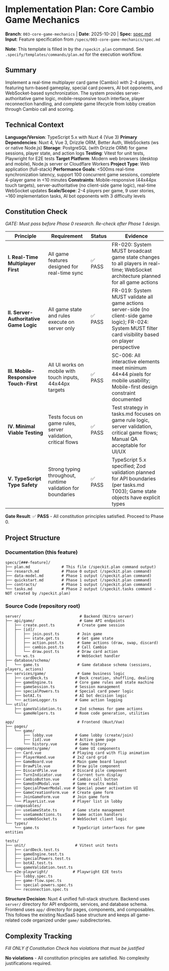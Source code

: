 # Implementation Plan: Core Cambio Game Mechanics

**Branch**: `003-core-game-mechanics` | **Date**: 2025-10-20 | **Spec**: [spec.md](./spec.md)
**Input**: Feature specification from `/specs/003-core-game-mechanics/spec.md`

**Note**: This template is filled in by the `/speckit.plan` command. See `.specify/templates/commands/plan.md` for the execution workflow.

## Summary

Implement a real-time multiplayer card game (Cambio) with 2-4 players, featuring turn-based gameplay, special card powers, AI bot opponents, and WebSocket-based synchronization. The system provides server-authoritative game logic, mobile-responsive touch interface, player reconnection handling, and complete game lifecycle from lobby creation through Cambio call and scoring.

## Technical Context

**Language/Version**: TypeScript 5.x with Nuxt 4 (Vue 3)
**Primary Dependencies**: Nuxt 4, Vue 3, Drizzle ORM, Better Auth, WebSockets (ws or native Node.js)
**Storage**: PostgreSQL (with Drizzle ORM) for game sessions, player state, and action logs
**Testing**: Vitest for unit tests, Playwright for E2E tests
**Target Platform**: Modern web browsers (desktop and mobile), Node.js server or Cloudflare Workers
**Project Type**: Web application (full-stack)
**Performance Goals**: <500ms real-time synchronization latency, support 100 concurrent game sessions, complete 4-player game in <10 minutes
**Constraints**: Mobile-responsive (44x44px touch targets), server-authoritative (no client-side game logic), real-time WebSocket updates
**Scale/Scope**: 2-4 players per game, 9 user stories, ~160 implementation tasks, AI bot opponents with 3 difficulty levels

## Constitution Check

*GATE: Must pass before Phase 0 research. Re-check after Phase 1 design.*

| Principle | Requirement | Status | Evidence |
|-----------|-------------|--------|----------|
| **I. Real-Time Multiplayer First** | All game features designed for real-time sync | ✅ PASS | FR-020: System MUST broadcast game state changes to all players in real-time; WebSocket architecture planned for all game actions |
| **II. Server-Authoritative Game Logic** | All game state and rules execute on server only | ✅ PASS | FR-019: System MUST validate all game actions server-side (no client-side game logic); FR-024: System MUST filter card visibility based on player perspective |
| **III. Mobile-Responsive Touch-First** | All UI works on mobile with touch inputs, 44x44px targets | ✅ PASS | SC-006: All interactive elements meet minimum 44×44 pixels for mobile usability; Mobile-first design constraint documented |
| **IV. Minimal Viable Testing** | Tests focus on game rules, server validation, critical flows | ✅ PASS | Test strategy in tasks.md focuses on game rule logic, server validation, critical game flows; Manual QA acceptable for UI/UX |
| **V. TypeScript Type Safety** | Strong typing throughout, runtime validation for boundaries | ✅ PASS | TypeScript 5.x specified; Zod validation planned for API boundaries (per tasks.md T003); Game state objects have explicit types |

**Gate Result**: ✅ **PASS** - All constitution principles satisfied. Proceed to Phase 0.

## Project Structure

### Documentation (this feature)

```
specs/[###-feature]/
├── plan.md              # This file (/speckit.plan command output)
├── research.md          # Phase 0 output (/speckit.plan command)
├── data-model.md        # Phase 1 output (/speckit.plan command)
├── quickstart.md        # Phase 1 output (/speckit.plan command)
├── contracts/           # Phase 1 output (/speckit.plan command)
└── tasks.md             # Phase 2 output (/speckit.tasks command - NOT created by /speckit.plan)
```

### Source Code (repository root)

```
server/                          # Backend (Nitro server)
├── api/game/                    # Game API endpoints
│   ├── create.post.ts          # Create game session
│   ├── [id]/
│   │   ├── join.post.ts        # Join game
│   │   ├── state.get.ts        # Get game state
│   │   ├── action.post.ts      # Game actions (draw, swap, discard)
│   │   ├── cambio.post.ts      # Call Cambio
│   │   └── draw.post.ts        # Draw card action
│   └── ws.ts                   # WebSocket handler
├── database/schema/
│   └── game.ts                 # Game database schema (sessions, players, actions)
├── services/game/              # Game business logic
│   ├── cardDeck.ts            # Deck creation, shuffling, dealing
│   ├── gameEngine.ts          # Core game rules and state machine
│   ├── gameSession.ts         # Session management
│   ├── specialPowers.ts       # Special card power logic
│   ├── botAI.ts               # AI bot decision logic
│   └── actionLogger.ts        # Game action logging
└── utils/
    ├── gameValidation.ts      # Zod schemas for game actions
    └── gameHelpers.ts         # Room code generation, utilities

app/                            # Frontend (Nuxt/Vue)
├── pages/
│   └── game/
│       ├── lobby.vue          # Game lobby (create/join)
│       ├── [id].vue           # Active game page
│       └── history.vue        # Game history
├── components/game/           # Game UI components
│   ├── Card.vue              # Playing card with flip animation
│   ├── PlayerHand.vue        # 2x2 card grid
│   ├── GameBoard.vue         # Main game board layout
│   ├── DrawPile.vue          # Draw pile component
│   ├── DiscardPile.vue       # Discard pile component
│   ├── TurnIndicator.vue     # Current turn display
│   ├── CambioButton.vue      # Cambio call button
│   ├── GameEndModal.vue      # Game results modal
│   ├── SpecialPowerModal.vue # Special power activation UI
│   ├── GameCreationForm.vue  # Create game form
│   ├── JoinGameForm.vue      # Join game form
│   └── PlayerList.vue        # Player list in lobby
├── composables/
│   ├── useGameState.ts       # Game state management
│   ├── useGameActions.ts     # Game action handlers
│   └── useWebSocket.ts       # WebSocket client logic
└── types/
    └── game.ts               # TypeScript interfaces for game entities

tests/
├── unit/                      # Vitest unit tests
│   ├── cardDeck.test.ts
│   ├── gameEngine.test.ts
│   ├── specialPowers.test.ts
│   ├── botAI.test.ts
│   └── gameValidation.test.ts
└── e2e-playwright/           # Playwright E2E tests
    ├── lobby.spec.ts
    ├── game-flow.spec.ts
    ├── special-powers.spec.ts
    └── reconnection.spec.ts
```

**Structure Decision**: Nuxt 4 unified full-stack structure. Backend uses `server/` directory for API endpoints, services, and database schema. Frontend uses `app/` directory for pages, components, and composables. This follows the existing NuxSaaS base structure and keeps all game-related code organized under `game/` subdirectories.

## Complexity Tracking

*Fill ONLY if Constitution Check has violations that must be justified*

**No violations** - All constitution principles are satisfied. No complexity justifications required.

